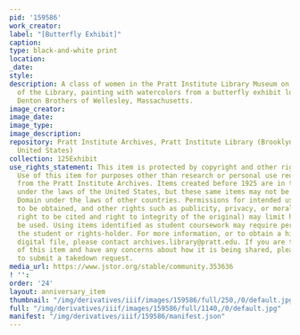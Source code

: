 ```yaml
---
pid: '159586'
work_creator:
label: "[Butterfly Exhibit]"
caption:
type: black-and-white print
location:
_date:
style:
description: A class of women in the Pratt Institute Library Museum on the third floor
  of the Library, painting with watercolors from a butterfly exhibit loaned by the
  Denton Brothers of Wellesley, Massachusetts.
image_creator:
image_date:
image_type:
image_description:
repository: Pratt Institute Archives, Pratt Institute Library (Brooklyn, New York,
  United States)
collection: 125Exhibit
use_rights_statement: This item is protected by copyright and other rights and restrictions.
  Use of this item for purposes other than research or personal use requires permission
  from the Pratt Institute Archives. Items created before 1925 are in the Public Domain
  under the laws of the United States, but these same items may not be in the Public
  Domain under the laws of other countries. Permissions for intended uses may need
  to be obtained, and other rights such as publicity, privacy, or moral rights (e.g.
  right to be cited and right to integrity of the original) may limit how items can
  be used. Using items identified as student coursework may require permission from
  the student or rights-holder. For more information, or to obtain a high resolution
  digital file, please contact archives.library@pratt.edu. If you are the rights-holder
  of this item and have any concerns about how it is being shared, please visit https://libguides.pratt.edu/archives/takedown
  to submit a takedown request.
media_url: https://www.jstor.org/stable/community.353636
! '':
order: '24'
layout: anniversary_item
thumbnail: "/img/derivatives/iiif/images/159586/full/250,/0/default.jpg"
full: "/img/derivatives/iiif/images/159586/full/1140,/0/default.jpg"
manifest: "/img/derivatives/iiif/159586/manifest.json"
---
```

